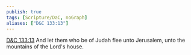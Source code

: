 ```yaml
---
publish: true
tags: [Scripture/DaC, noGraph]
aliases: ["D&C 133:13"]
---
```

[D&C 133:13](https://churchofjesuschrist.org/study/scriptures/dc-testament/dc/133?lang=eng&id=p13#p13) And let them who be of Judah flee unto Jerusalem, unto the mountains of the Lord's house.
